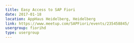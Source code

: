 ```yaml
---
title: Easy Access to SAP Fiori
date: 2017-01-18
location: AppHaus Heidelberg, Heidelberg
link: https://www.meetup.com/SAPFiori/events/235458845/
usergroup: fiorihd
type: usergroup
---
```


